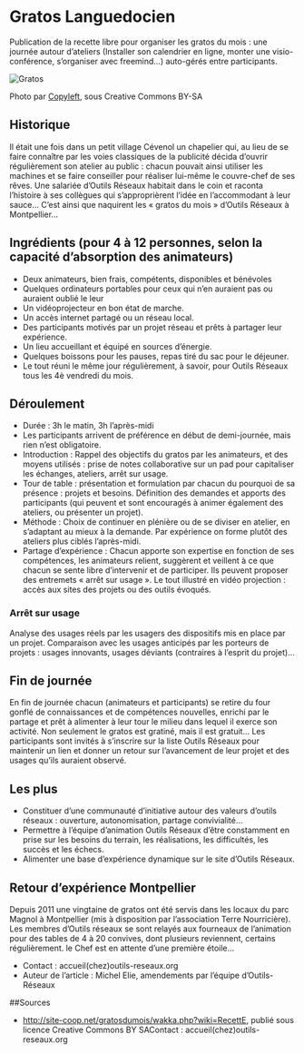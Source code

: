 # Gratos Languedocien

Publication de la recette libre pour organiser les  gratos du mois  : une journée autour d’ateliers (Installer son calendrier en ligne, monter une visio-conférence, s’organiser avec freemind...) auto-gérés entre participants.

![Gratos](http://upload.wikimedia.org/wikipedia/commons/thumb/2/23/Panneau_randonnee_promenade_gratuit.jpg/360px-Panneau_randonnee_promenade_gratuit.jpg)

Photo par [Copyleft](http://commons.wikimedia.org/wiki/File:Panneau_randonnee_promenade_gratuit.jpg), sous Creative Commons BY-SA

## Historique 

Il était une fois dans un petit village Cévenol un chapelier qui, au lieu de se faire connaître par les voies classiques de la publicité décida d’ouvrir régulièrement son atelier au public : chacun pouvait ainsi utiliser les machines et se faire conseiller pour réaliser lui-même le couvre-chef de ses rêves. Une salariée d’Outils Réseaux habitait dans le coin et raconta l’histoire à ses collègues qui s’approprièrent l’idée en l’accommodant à leur sauce... C’est ainsi que naquirent les « gratos du mois » d’Outils Réseaux à Montpellier...

## Ingrédients (pour 4 à 12 personnes, selon la capacité d’absorption des animateurs) 

* Deux animateurs, bien frais, compétents, disponibles et bénévoles
* Quelques ordinateurs portables pour ceux qui n’en auraient pas ou auraient oublié le leur
* Un vidéoprojecteur en bon état de marche.
* Un accès internet partagé ou un réseau local.
* Des participants motivés par un projet réseau et prêts à partager leur expérience.
* Un lieu accueillant et équipé en sources d’énergie.
* Quelques boissons pour les pauses, repas tiré du sac pour le déjeuner.
* Le tout réuni le même jour régulièrement, à savoir, pour Outils Réseaux tous les 4è vendredi du mois.


## Déroulement

* Durée  : 3h le matin, 3h l’après-midi
* Les participants arrivent de préférence en début de demi-journée, mais rien n’est obligatoire.
*   Introduction  : Rappel des objectifs du gratos par les animateurs, et des moyens utilisés : prise de notes collaborative sur un pad pour capitaliser les échanges, ateliers, arrêt sur usage.
*   Tour de table  : présentation et formulation par chacun du pourquoi de sa présence : projets et besoins. 
Définition des demandes et apports des participants (qui peuvent et sont encouragés à animer également des ateliers, ou présenter un projet).
*  Méthode  : Choix de continuer en plénière ou de se diviser en atelier, en s’adaptant au mieux à la demande. Par expérience on forme plutôt des ateliers plus ciblés l’après-midi.
*  Partage d’expérience  : Chacun apporte son expertise en fonction de ses compétences, les animateurs relient, suggèrent et veillent à ce que chacun se sente libre d’intervenir et de participer. Ils peuvent proposer des  entremets  « arrêt sur usage ». Le tout illustré en vidéo projection : accès aux sites des projets ou des outils évoqués.

### Arrêt sur usage 

Analyse des usages réels par les usagers des dispositifs mis en place par un projet. Comparaison avec les usages anticipés par les porteurs de projets : usages innovants, usages déviants (contraires à l’esprit du projet)...

## Fin de journée 
En fin de journée chacun (animateurs et participants) se retire du four gonflé de connaissances et de compétences nouvelles, enrichi par le partage et prêt à alimenter à leur tour le milieu dans lequel il exerce son activité. Non seulement le gratos est gratiné, mais il est gratuit... Les participants sont invités à s’inscrire sur la liste Outils Réseaux pour maintenir un lien et donner un retour sur l’avancement de leur projet et des usages qu’ils auraient observé.

## Les plus 
* Constituer d’une communauté d’initiative autour des valeurs d’outils réseaux : ouverture, autonomisation, partage convivialité...
* Permettre à l’équipe d’animation Outils Réseaux d’être constamment en prise sur les besoins du terrain, les réalisations, les difficultés, les succès et les échecs.
* Alimenter une base d’expérience dynamique sur le site d’Outils Réseaux.

## Retour d’expérience Montpellier 

Depuis 2011 une vingtaine de gratos ont été servis dans les locaux du parc Magnol à Montpellier (mis à disposition par l’association Terre Nourricière). Les membres d’Outils réseaux se sont relayés aux fourneaux de l’animation pour des tables de 4 à 20 convives, dont plusieurs reviennent, certains régulièrement. le Chef est en attente d’une première étoile...

* Contact : accueil(chez)outils-reseaux.org
* Auteur de l’article : Michel Elie, amendements par l’équipe d’Outils-Réseaux

##Sources

* http://site-coop.net/gratosdumois/wakka.php?wiki=RecettE, publié sous licence Creative Commons BY SAContact : accueil(chez)outils-reseaux.org
